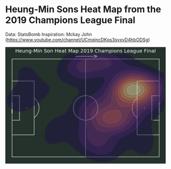# Heung-Min Sons Heat Map from the 2019 Champions League Final

Data: StatsBomb
Inspiration: Mckay John (https://www.youtube.com/channel/UCmqincDKps3syxvD4hbODSg)

![](https://github.com/cooperh01/Heung-MinSon_HeatMap/blob/main/Screenshot%202021-02-11%20at%2017.50.42.png)
